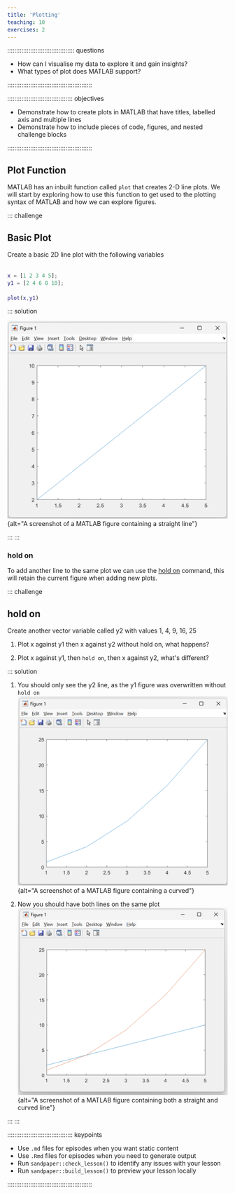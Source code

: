 ```yaml
---
title: 'Plotting'
teaching: 10
exercises: 2
---
```


:::::::::::::::::::::::::::::::::::::: questions 

- How can I visualise my data to explore it and gain insights?
- What types of plot does MATLAB support?

::::::::::::::::::::::::::::::::::::::::::::::::

::::::::::::::::::::::::::::::::::::: objectives

- Demonstrate how to create plots in MATLAB that have titles, labelled axis and multiple lines
- Demonstrate how to include pieces of code, figures, and nested challenge blocks

::::::::::::::::::::::::::::::::::::::::::::::::

## Plot Function

MATLAB has an inbuilt function called `plot` that creates 2-D line plots. We will start by exploring how to use this function to get used to
the plotting syntax of MATLAB and how we can explore figures.

::: challenge

## Basic Plot

Create a basic 2D line plot with the following variables

``` MATLAB

x = [1 2 3 4 5];
y1 = [2 4 6 8 10];

plot(x,y1)

```

::: solution

![](fig/plot1.png){alt="A screenshot of a MATLAB figure containing a straight line"}

:::
:::


### hold on

To add another line to the same plot we can use the [hold on](https://uk.mathworks.com/help/matlab/ref/hold.html) command, this will retain the current figure when adding new plots.

::: challenge

## hold on

Create another vector variable called y2 with values 1, 4, 9, 16, 25

1. Plot x against y1 then x against y2 without hold on, what happens?

2. Plot x against y1, then `hold on`, then x against y2, what's different?

::: solution

1. You should only see the y2 line, as the y1 figure was overwritten without `hold on`
![](fig/plot2.png){alt="A screenshot of a MATLAB figure containing a curved"}

2. Now you should have both lines on the same plot
![](fig/plot3.png){alt="A screenshot of a MATLAB figure containing both a straight and curved line"}

:::
:::

::::::::::::::::::::::::::::::::::::: keypoints 

- Use `.md` files for episodes when you want static content
- Use `.Rmd` files for episodes when you need to generate output
- Run `sandpaper::check_lesson()` to identify any issues with your lesson
- Run `sandpaper::build_lesson()` to preview your lesson locally

::::::::::::::::::::::::::::::::::::::::::::::::

